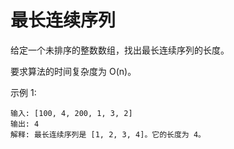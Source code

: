 # 最长连续序列

给定一个未排序的整数数组，找出最长连续序列的长度。

要求算法的时间复杂度为 O(n)。

示例 1:
```
输入: [100, 4, 200, 1, 3, 2]
输出: 4
解释: 最长连续序列是 [1, 2, 3, 4]。它的长度为 4。
```